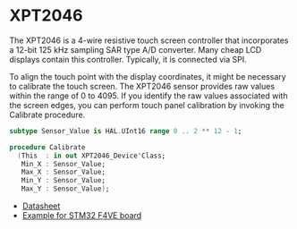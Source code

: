 # XPT2046

The XPT2046 is a 4-wire resistive touch screen controller that incorporates
a 12-bit 125 kHz sampling SAR type A/D converter. Many cheap LCD displays
contain this controller. Typically, it is connected via SPI.

To align the touch point with the display coordinates, it might be
necessary to calibrate the touch screen. The XPT2046 sensor provides
raw values within the range of 0 to 4095. If you identify the raw
values associated with the screen edges, you can perform touch
panel calibration by invoking the Calibrate procedure.

```ada
subtype Sensor_Value is HAL.UInt16 range 0 .. 2 ** 12 - 1;

procedure Calibrate
  (This  : in out XPT2046_Device'Class;
   Min_X : Sensor_Value;
   Max_X : Sensor_Value;
   Min_Y : Sensor_Value;
   Max_Y : Sensor_Value);
```

* [Datasheet](https://www.datasheet-pdf.info/attach/1/3898350023.pdf)
* [Example for STM32 F4VE board](../../../../examples/stm32_f4ve/lcd)
